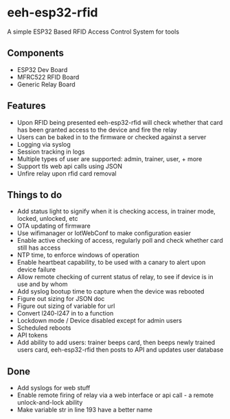 # eeh-esp32-rfid

A simple ESP32 Based RFID Access Control System for tools

## Components
- ESP32 Dev Board
- MFRC522 RFID Board
- Generic Relay Board

## Features
- Upon RFID being presented eeh-esp32-rfid will check whether that card has been granted access to the device and fire the relay
- Users can be baked in to the firmware or checked against a server
- Logging via syslog
- Session tracking in logs
- Multiple types of user are supported: admin, trainer, user, + more
- Support tls web api calls using JSON
- Unfire relay upon rfid card removal


## Things to do
- Add status light to signify when it is checking access, in trainer mode, locked, unlocked, etc
- OTA updating of firmware
- Use wifimanager or IotWebConf to make configuration easier
- Enable active checking of access, regularly poll and check whether card still has access
- NTP time, to enforce windows of operation
- Enable heartbeat capability, to be used with a canary to alert upon device failure
- Allow remote checking of current status of relay, to see if device is in use and by whom
- Add syslog bootup time to capture when the device was rebooted
- Figure out sizing for JSON doc
- Figure out sizing of variable for url
- Convert l240-l247 in to a function
- Lockdown mode / Device disabled except for admin users
- Scheduled reboots
- API tokens
- Add ability to add users: trainer beeps card, then beeps newly trained users card, eeh-esp32-rfid then posts to API and updates user database

## Done
- Add syslogs for web stuff
- Enable remote firing of relay via a web interface or api call - a remote unlock-and-lock ability
- Make variable str in line 193 have a better name
